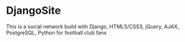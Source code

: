 # DjangoSite
This is a social network build with Django, HTML5/CSS3, jQuery, AJAX, PostgreSQL, Python for football club fans
